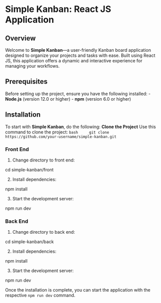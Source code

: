# Simple Kanban: React JS Application 
## Overview 
Welcome to **Simple Kanban**—a user-friendly Kanban board application designed to organize your projects and tasks with ease. Built using React JS, this application offers a dynamic and interactive experience for managing your workflows. 

## Prerequisites
Before setting up the project, ensure you have the following installed: - **Node.js** (version 12.0 or higher) - **npm** (version 6.0 or higher) 

## Installation 
To start with **Simple Kanban**, do the following: 
**Clone the Project** Use this command to clone the project: `bash     git clone https://github.com/your-username/simple-kanban.git   `


### Front End
1. Change directory to front end:

cd simple-kanban/front

2. Install dependencies:

npm install

3. Start the development server:

npm run dev


### Back End
1. Change directory to back end:

cd simple-kanban/back

2. Install dependencies:

npm install

3. Start the development server:

npm run dev


Once the installation is complete, you can start the application with the respective `npm run dev` command.
